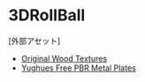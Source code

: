 # 3DRollBall

[外部アセット]
* [Original Wood Textures](https://assetstore.unity.com/packages/2d/textures-materials/wood/15-original-wood-texture-71286)
* [Yughues Free PBR Metal Plates](https://assetstore.unity.com/packages/2d/textures-materials/metals/yughues-free-pbr-metal-plates-35362)

